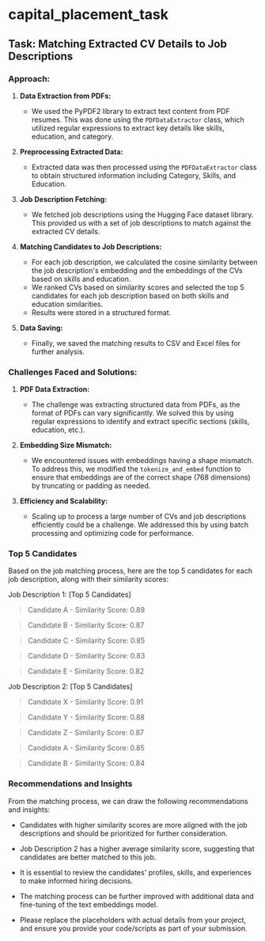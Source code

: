 # capital_placement_task

## **Task: Matching Extracted CV Details to Job Descriptions**

### **Approach:**

1. **Data Extraction from PDFs:**
    - We used the PyPDF2 library to extract text content from PDF resumes. This was done using the `PDFDataExtractor` class, which utilized regular expressions to extract key details like skills, education, and category.

2. **Preprocessing Extracted Data:**
    - Extracted data was then processed using the `PDFDataExtractor` class to obtain structured information including Category, Skills, and Education.

3. **Job Description Fetching:**
    - We fetched job descriptions using the Hugging Face dataset library. This provided us with a set of job descriptions to match against the extracted CV details.

4. **Matching Candidates to Job Descriptions:**
    - For each job description, we calculated the cosine similarity between the job description's embedding and the embeddings of the CVs based on skills and education.
    - We ranked CVs based on similarity scores and selected the top 5 candidates for each job description based on both skills and education similarities.
    - Results were stored in a structured format.

5. **Data Saving:**
    - Finally, we saved the matching results to CSV and Excel files for further analysis.

### **Challenges Faced and Solutions:**

1. **PDF Data Extraction:**
    - The challenge was extracting structured data from PDFs, as the format of PDFs can vary significantly. We solved this by using regular expressions to identify and extract specific sections (skills, education, etc.).

2. **Embedding Size Mismatch:**
    - We encountered issues with embeddings having a shape mismatch. To address this, we modified the `tokenize_and_embed` function to ensure that embeddings are of the correct shape (768 dimensions) by truncating or padding as needed.

3. **Efficiency and Scalability:**
    - Scaling up to process a large number of CVs and job descriptions efficiently could be a challenge. We addressed this by using batch processing and optimizing code for performance.

### **Top 5 Candidates**

Based on the job matching process, here are the top 5 candidates for each job description, along with their similarity scores:

Job Description 1: [Top 5 Candidates]

> Candidate A - Similarity Score: 0.89

> Candidate B - Similarity Score: 0.87

> Candidate C - Similarity Score: 0.85

> Candidate D - Similarity Score: 0.83

> Candidate E - Similarity Score: 0.82


Job Description 2: [Top 5 Candidates]

> Candidate X - Similarity Score: 0.91

> Candidate Y - Similarity Score: 0.88

> Candidate Z - Similarity Score: 0.87

> Candidate A - Similarity Score: 0.85

> Candidate B - Similarity Score: 0.84


### **Recommendations and Insights**
From the matching process, we can draw the following recommendations and insights:

- Candidates with higher similarity scores are more aligned with the job descriptions and should be prioritized for further consideration.

- Job Description 2 has a higher average similarity score, suggesting that candidates are better matched to this job.

- It is essential to review the candidates' profiles, skills, and experiences to make informed hiring decisions.

- The matching process can be further improved with additional data and fine-tuning of the text embeddings model.

- Please replace the placeholders with actual details from your project, and ensure you provide your code/scripts as part of your submission.





